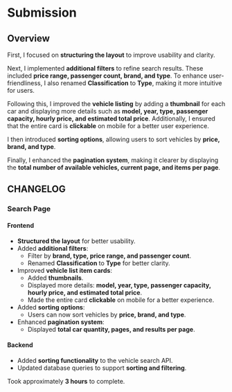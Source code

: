# Submission

## Overview

First, I focused on **structuring the layout** to improve usability and clarity.

Next, I implemented **additional filters** to refine search results. These included **price range, passenger count, brand, and type**. To enhance user-friendliness, I also renamed **Classification** to **Type**, making it more intuitive for users.

Following this, I improved the **vehicle listing** by adding a **thumbnail** for each car and displaying more details such as **model, year, type, passenger capacity, hourly price, and estimated total price**. Additionally, I ensured that the entire card is **clickable** on mobile for a better user experience.

I then introduced **sorting options**, allowing users to sort vehicles by **price, brand, and type**.

Finally, I enhanced the **pagination system**, making it clearer by displaying the **total number of available vehicles, current page, and items per page**.

## CHANGELOG

### Search Page

#### Frontend

- **Structured the layout** for better usability.
- Added **additional filters**:
  - Filter by **brand, type, price range, and passenger count**.
  - Renamed **Classification** to **Type** for better clarity.
- Improved **vehicle list item cards**:
  - Added **thumbnails**.
  - Displayed more details: **model, year, type, passenger capacity, hourly price, and estimated total price**.
  - Made the entire card **clickable** on mobile for a better experience.
- Added **sorting options**:
  - Users can now sort vehicles by **price, brand, and type**.
- Enhanced **pagination system**:
  - Displayed **total car quantity, pages, and results per page**.

#### Backend

- Added **sorting functionality** to the vehicle search API.
- Updated database queries to support **sorting and filtering**.


Took approximately **3 hours** to complete.